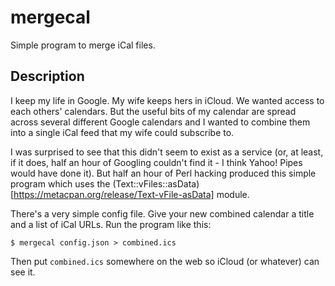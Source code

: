 # mergecal

Simple program to merge iCal files.

## Description

I keep my life in Google. My wife keeps hers in iCloud. We wanted access
to each others' calendars. But the useful bits of my calendar are spread
across several different Google calendars and I wanted to combine them
into a single iCal feed that my wife could subscribe to.

I was surprised to see that this didn't seem to exist as a service (or,
at least, if it does, half an hour of Googling couldn't find it - I think
Yahoo! Pipes would have done it). But half an hour of Perl hacking produced
this simple program which uses the
(Text::vFiles::asData)[https://metacpan.org/release/Text-vFile-asData]
module.

There's a very simple config file. Give your new combined calendar a title
and a list of iCal URLs. Run the program like this:

    $ mergecal config.json > combined.ics

Then put `combined.ics` somewhere on the web so iCloud (or whatever) can
see it.
